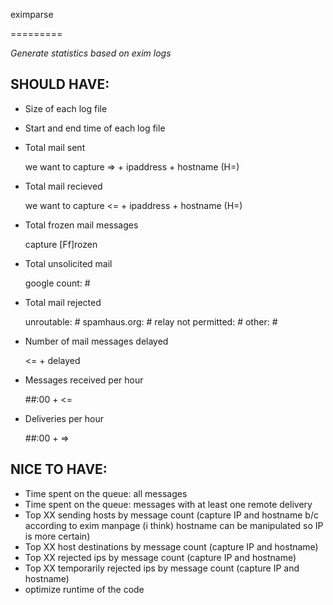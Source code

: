 eximparse

=========

*Generate statistics based on exim logs* 



SHOULD HAVE:
-----------

* Size of each log file
* Start and end time of each log file
* Total mail sent

	we want to capture => + ipaddress + hostname (H=)

* Total mail recieved

	we want to capture <= + ipaddress + hostname (H=)

* Total frozen mail messages

	capture [Ff]rozen

* Total unsolicited mail

	google count: #

* Total mail rejected

	unroutable: #
	spamhaus.org: #
	relay not permitted: #
	other: #


* Number of mail messages delayed          

	<= + delayed

* Messages received per hour

	##:00 + <=

* Deliveries per hour

	##:00 + =>


NICE TO HAVE:
------------

* Time spent on the queue: all messages
* Time spent on the queue: messages with at least one remote delivery
* Top XX sending hosts by message count (capture IP and hostname b/c according to exim manpage (i think) hostname can be manipulated so IP is more certain)
* Top XX host destinations by message count (capture IP and hostname)
* Top XX rejected ips by message count  (capture IP and hostname)
* Top XX temporarily rejected ips by message count (capture IP and hostname)
* optimize runtime of the code

